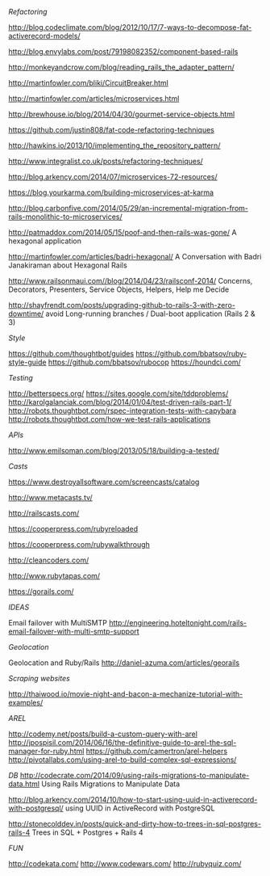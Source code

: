 *Refactoring*

http://blog.codeclimate.com/blog/2012/10/17/7-ways-to-decompose-fat-activerecord-models/

http://blog.envylabs.com/post/79198082352/component-based-rails

http://monkeyandcrow.com/blog/reading_rails_the_adapter_pattern/

http://martinfowler.com/bliki/CircuitBreaker.html

http://martinfowler.com/articles/microservices.html

http://brewhouse.io/blog/2014/04/30/gourmet-service-objects.html

https://github.com/justin808/fat-code-refactoring-techniques

http://hawkins.io/2013/10/implementing_the_repository_pattern/

http://www.integralist.co.uk/posts/refactoring-techniques/

http://blog.arkency.com/2014/07/microservices-72-resources/

https://blog.yourkarma.com/building-microservices-at-karma

http://blog.carbonfive.com/2014/05/29/an-incremental-migration-from-rails-monolithic-to-microservices/

http://patmaddox.com/2014/05/15/poof-and-then-rails-was-gone/ A hexagonal application

http://martinfowler.com/articles/badri-hexagonal/ A Conversation with Badri Janakiraman about Hexagonal Rails

http://www.railsonmaui.com//blog/2014/04/23/railsconf-2014/ Concerns, Decorators, Presenters, Service Objects, Helpers, Help me Decide

http://shayfrendt.com/posts/upgrading-github-to-rails-3-with-zero-downtime/ avoid Long-running branches / Dual-boot application (Rails 2 & 3)


*Style*

https://github.com/thoughtbot/guides
https://github.com/bbatsov/ruby-style-guide
https://github.com/bbatsov/rubocop
https://houndci.com/

*Testing*

http://betterspecs.org/
https://sites.google.com/site/tddproblems/
http://karolgalanciak.com/blog/2014/01/04/test-driven-rails-part-1/
http://robots.thoughtbot.com/rspec-integration-tests-with-capybara
http://robots.thoughtbot.com/how-we-test-rails-applications

*APIs*

http://www.emilsoman.com/blog/2013/05/18/building-a-tested/


*Casts*

https://www.destroyallsoftware.com/screencasts/catalog

http://www.metacasts.tv/

http://railscasts.com/

https://cooperpress.com/rubyreloaded

https://cooperpress.com/rubywalkthrough

http://cleancoders.com/

http://www.rubytapas.com/

https://gorails.com/

*IDEAS*

Email failover with MultiSMTP http://engineering.hoteltonight.com/rails-email-failover-with-multi-smtp-support


*Geolocation*

Geolocation and Ruby/Rails http://daniel-azuma.com/articles/georails

*Scraping websites*

http://thaiwood.io/movie-night-and-bacon-a-mechanize-tutorial-with-examples/

*AREL*

http://codemy.net/posts/build-a-custom-query-with-arel
http://jpospisil.com/2014/06/16/the-definitive-guide-to-arel-the-sql-manager-for-ruby.html
https://github.com/camertron/arel-helpers
http://pivotallabs.com/using-arel-to-build-complex-sql-expressions/

*DB*
http://codecrate.com/2014/09/using-rails-migrations-to-manipulate-data.html Using Rails Migrations to Manipulate Data

http://blog.arkency.com/2014/10/how-to-start-using-uuid-in-activerecord-with-postgresql/ using UUID in ActiveRecord with PostgreSQL

http://stonecolddev.in/posts/quick-and-dirty-how-to-trees-in-sql-postgres-rails-4 Trees in SQL + Postgres + Rails 4

*FUN*

http://codekata.com/
http://www.codewars.com/
http://rubyquiz.com/

